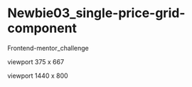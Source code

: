# Newbie03_single-price-grid-component
Frontend-mentor_challenge

viewport 375 x 667



viewport 1440 x 800

